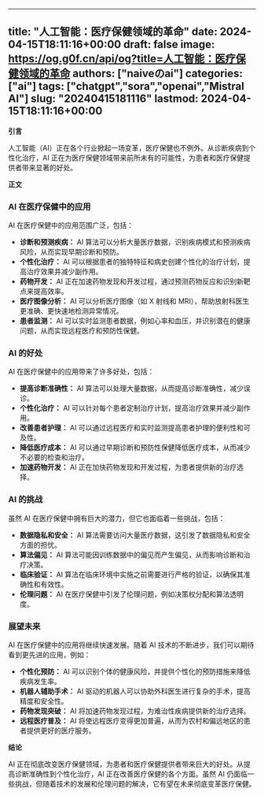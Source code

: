 
---
title: "人工智能：医疗保健领域的革命"
date: 2024-04-15T18:11:16+00:00
draft: false
image: https://og.g0f.cn/api/og?title=人工智能：医疗保健领域的革命
authors: ["naiveのai"]
categories: ["ai"]
tags: ["chatgpt","sora","openai","Mistral AI"]
slug: "20240415181116"
lastmod: 2024-04-15T18:11:16+00:00
---
**引言**

人工智能（AI）正在各个行业掀起一场变革，医疗保健也不例外。从诊断疾病到个性化治疗，AI 正在为医疗保健领域带来前所未有的可能性，为患者和医疗保健提供者带来显著的好处。

**正文**

### AI 在医疗保健中的应用

AI 在医疗保健中的应用范围广泛，包括：

- **诊断和预测疾病：** AI 算法可以分析大量医疗数据，识别疾病模式和预测疾病风险，从而实现早期诊断和预防。
- **个性化治疗：** AI 可以根据患者的独特特征和病史创建个性化的治疗计划，提高治疗效果并减少副作用。
- **药物开发：** AI 正在加速药物发现和开发过程，通过预测药物反应和识别新靶点来提高效率。
- **医疗图像分析：** AI 可以分析医疗图像（如 X 射线和 MRI），帮助放射科医生更准确、更快速地检测异常情况。
- **患者监测：** AI 可以实时监测患者数据，例如心率和血压，并识别潜在的健康问题，从而实现远程医疗和预防性保健。

### AI 的好处

AI 在医疗保健中的应用带来了许多好处，包括：

- **提高诊断准确性：** AI 算法可以处理大量数据，从而提高诊断准确性，减少误诊。
- **个性化治疗：** AI 可以针对每个患者定制治疗计划，提高治疗效果并减少副作用。
- **改善患者护理：** AI 可以通过远程医疗和实时监测提高患者护理的便利性和可及性。
- **降低医疗成本：** AI 可以通过早期诊断和预防性保健降低医疗成本，从而减少不必要的检查和治疗。
- **加速药物开发：** AI 正在加快药物发现和开发过程，为患者提供新的治疗选择。

### AI 的挑战

虽然 AI 在医疗保健中拥有巨大的潜力，但它也面临着一些挑战，包括：

- **数据隐私和安全：** AI 算法需要访问大量医疗数据，这引发了数据隐私和安全方面的担忧。
- **算法偏见：** AI 算法可能因训练数据中的偏见而产生偏见，从而影响诊断和治疗决策。
- **临床验证：** AI 算法在临床环境中实施之前需要进行严格的验证，以确保其准确性和有效性。
- **伦理问题：** AI 在医疗保健中引发了伦理问题，例如决策权分配和算法透明度。

### 展望未来

AI 在医疗保健中的应用将继续快速发展。随着 AI 技术的不断进步，我们可以期待看到更先进的应用，例如：

- **个性化预防：** AI 可以识别个体的健康风险，并提供个性化的预防措施来降低疾病发生率。
- **机器人辅助手术：** AI 驱动的机器人可以协助外科医生进行复杂的手术，提高精度和安全性。
- **药物发现突破：** AI 将加速药物发现过程，为难治性疾病提供新的治疗选择。
- **远程医疗普及：** AI 将使远程医疗变得更加普遍，从而为农村和偏远地区的患者提供更好的医疗服务。

**结论**

AI 正在彻底改变医疗保健领域，为患者和医疗保健提供者带来巨大的好处。从提高诊断准确性到个性化治疗，AI 正在改善医疗保健的各个方面。虽然 AI 仍面临一些挑战，但随着技术的发展和伦理问题的解决，它有望在未来彻底变革医疗保健。